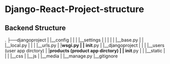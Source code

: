 # Django-React-Project-structure
## Backend Structure

.
├──djangoproject
|
|__config
|  |
|  |__settings
|  |  | 
|  |  |__base.py
|  |  |__local.py
|  |
|  |__urls.py
|  |__wsgi.py
|  |__ __init__.py
|
|__djangoproject
|  |
|  |__users (user app dirctory)
|  |__products (product app dirctory)
|  |__ __init__.py
|
|
|__static
|  |
|  |__css
|  |__js
|
|__media
|
|__manage.py
|__gitignore
